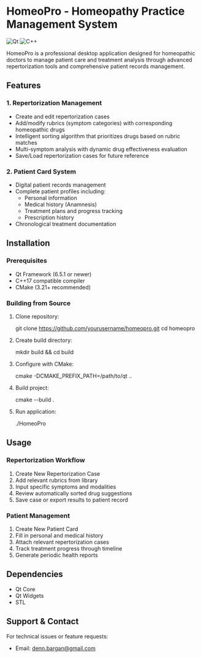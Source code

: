 # HomeoPro - Homeopathy Practice Management System

![Qt](https://img.shields.io/badge/Qt-6.5.1-green.svg)
![C++](https://img.shields.io/badge/C++-17-blue.svg)

HomeoPro is a professional desktop application designed for homeopathic doctors to manage patient care and treatment analysis through advanced repertorization tools and comprehensive patient records management.

## Features

### 1. Repertorization Management
- Create and edit repertorization cases
- Add/modify rubrics (symptom categories) with corresponding homeopathic drugs
- Intelligent sorting algorithm that prioritizes drugs based on rubric matches
- Multi-symptom analysis with dynamic drug effectiveness evaluation
- Save/Load repertorization cases for future reference

### 2. Patient Card System
- Digital patient records management
- Complete patient profiles including:
  - Personal information
  - Medical history (Anamnesis)
  - Treatment plans and progress tracking
  - Prescription history
- Chronological treatment documentation

## Installation

### Prerequisites
- Qt Framework (6.5.1 or newer)
- C++17 compatible compiler
- CMake (3.21+ recommended)

### Building from Source
1. Clone repository:

   git clone https://github.com/yourusername/homeopro.git
   cd homeopro

2. Create build directory:

   mkdir build && cd build

3. Configure with CMake:

   cmake -DCMAKE_PREFIX_PATH=/path/to/qt ..

4. Build project:

   cmake --build .

5. Run application:

   ./HomeoPro


## Usage

### Repertorization Workflow
1. Create New Repertorization Case
2. Add relevant rubrics from library
3. Input specific symptoms and modalities
4. Review automatically sorted drug suggestions
5. Save case or export results to patient record

### Patient Management
1. Create New Patient Card
2. Fill in personal and medical history
3. Attach relevant repertorization cases
4. Track treatment progress through timeline
5. Generate periodic health reports

## Dependencies
- Qt Core
- Qt Widgets
- STL


## Support & Contact
For technical issues or feature requests:
- Email: denn.bargan@gmail.com

